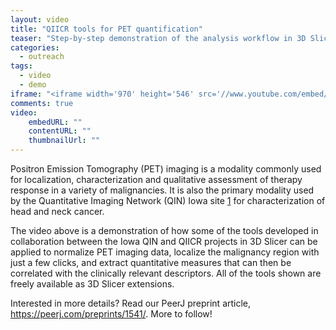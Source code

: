 ```yaml
---
layout: video
title: "QIICR tools for PET quantification"
teaser: "Step-by-step demonstration of the analysis workflow in 3D Slicer"
categories:
  - outreach
tags:
  - video
  - demo
iframe: "<iframe width='970' height='546' src='//www.youtube.com/embed/d3M7zzgEcj4' frameborder='0' allowfullscreen></iframe>"
comments: true
video:
    embedURL: ""
    contentURL: ""
    thumbnailUrl: ""
---
```


Positron Emission Tomography (PET) imaging is a modality commonly used for localization, characterization and qualitative assessment of therapy response in a variety of malignancies. It is also the primary modality used by the Quantitative Imaging Network (QIN) Iowa site [1] for characterization of head and neck cancer.

The video above is a demonstration of how some of the tools developed in collaboration between the Iowa QIN and QIICR projects in 3D Slicer can be applied to normalize PET imaging data, localize the malignancy region with just a few clicks, and extract quantitative measures that can then be correlated with the clinically relevant descriptors. All of the tools shown are freely available as 3D Slicer extensions.

Interested in more details? Read our PeerJ preprint article, https://peerj.com/preprints/1541/. More to follow!

[1]: http://imaging.cancer.gov/programsandresources/specializedinitiatives/qin/iowa
